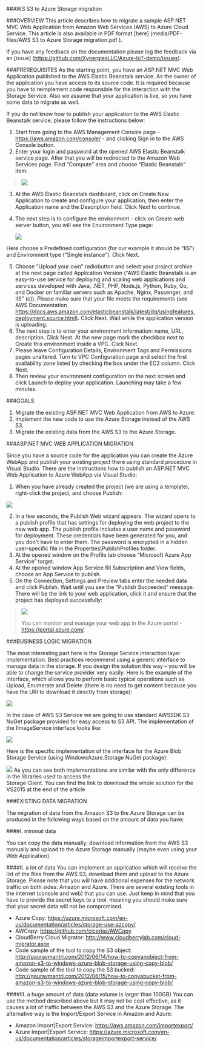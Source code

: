 ##AWS S3 to Azure Storage migration


###OVERVIEW
This article describes how to migrate a sample ASP.NET MVC Web Application from Amazon Web Services (AWS) to Azure Cloud Service.   This article is also available in PDF format [here] (media/PDF-files/AWS S3 to Azure Storage migration.pdf ).

If you have any feedback on the documentation please log the feedback via an [issue] (https://github.com/XynergiesLLC/Azure-IoT-demo/issues).

###PREREQUISITES
As the starting point, you have an ASP.NET MVC Web Application published to the AWS Elastic Beanstalk service. As the owner of the application you have access to its source code. It is required because you have to reimplement code responsible for the interaction with the Storage Service. Also we assume that your application is live, so you have some data to migrate as well.  

If you do not know how to publish your application to the AWS Elastic Beanstalk service, please follow the instructions below:  

1.	Start from going to the AWS Management Console page - https://aws.amazon.com/console/ - and clicking Sign in to the AWS Console button.  
2.	Enter your login and password at the opened AWS Elastic Beanstalk service page. After that you will be redirected to the Amazon Web Services page. Find “Compute” area and choose “Elastic Beanstalk” item:  


> ![](media/03/image1.png)

3.	At the AWS Elastic Beanstalk dashboard, click on Create New Application to create and configure your application, then enter the Application name and the Description field. Click Next to continue.  
4.	The next step is to configure the environment - click on Create web server button, you will see the Environment Type page:  

    ![](media/03/image2.png)

Here choose a Predefined configuration (for our example it should be “IIS”) and Environment type (“Single instance”).  Click Next.  

5.	Choose “Upload your own” radiobutton and select your project archive at the next page called Application Version (“AWS Elastic Beanstalk is an easy-to-use service for deploying and scaling web applications and services developed with Java, .NET, PHP, Node.js, Python, Ruby, Go, and Docker on familiar servers such as Apache, Nginx, Passenger, and IIS” (c)). Please make sure that your file meets the requirements (see AWS Documentation https://docs.aws.amazon.com/elasticbeanstalk/latest/dg/usingfeatures.deployment.source.html). Click Next. Wait while the application version is uploading.  
6.	The next step is to enter your environment information: name, URL, description. Click Next. At the new page mark the checkbox next to Create this environment inside a VPC. Click Next.  
7.	Please leave Configuration Details, Environment Tags and Permissions pages unaltered. Turn to VPC  Configuration page and select the first availability zone listed by checking the box under the EC2 column. Click Next.  
8.	Then review your environment configuration on the next screen and click Launch to deploy your application. Launching may take a few minutes.  

###GOALS

1.	Migrate the existing ASP.NET MVC Web Application from AWS to Azure.  
2.	Implement the new code to use the Azure Storage instead of the AWS S3.  
3.	Migrate the existing data from the AWS S3 to the Azure Storage.  


###<span id="h.93o5irehy010" class="anchor"></span>ASP.NET MVC WEB
APPLICATION MIGRATION

Since you have a source code for the application you can create the Azure WebApp and publish your existing project there using standard procedure in Visual Studio. There are the instructions how to publish an ASP.NET MVC Web Application to Azure WebApp via Visual Studio:  
1.	When you have already created the project (we are using a template), right-click the project, and choose Publish:  


![](media/03/image3.png)

2.	In a few seconds, the Publish Web wizard appears. The wizard opens to a publish profile that has settings for deploying the web project to the new web app. The publish profile includes a user name and password for deployment. These credentials have been generated for you, and you don't have to enter them. The password is encrypted in a hidden user-specific file in the Properties\PublishProfiles folder.  
3.	At the opened window on the Profile tab choose “Microsoft Azure App Service” target.  
4.	At the opened window App Service fill Subscription and View fields, choose an App Service to publish.  
5.	On the Connection, Settings and Preview tabs enter the needed data and click Publish. Wait until you see the “Publish Succeeded” message. There will be the link to your web application, click it and ensure that the project has deployed successfully:  


> ![](media/03/image4.png)
>
> You can monitor and manage your web app in the Azure portal -
> <https://portal.azure.com/>.

###BUSINESS LOGIC MIGRATION

The most interesting part here is the Storage Service interaction layer implementation. Best practices recommend using a generic interface to manage data in the storage. If you design the solution this way – you will be able to change the service provider very easily. Here is the example of the interface, which allows you to perform basic typical operations such as Upload, Enumerate and Delete (there is no need to get content because you have the URI to download it directly from storage):  

![](media/03/image5.png)

In the case of AWS S3 Service we are going to use standard AWSSDK.S3 NuGet package provided for easy access to S3 API.  The implementation of the IImageService interface looks like:  

![](media/03/image6.png)

Here is the specific implementation of the interface for the Azure Blob Storage Service (using WindowsAzure.Storage NuGet package):  

![](media/03/image7.png)
As you can see both implementations are similar with the only difference in the libraries used to access the  
Storage Client. You can find the link to download the whole solution for the VS2015 at the end of the article.  


<span id="h.x5u0l8hx0kbh" class="anchor"></span>

###EXISTING DATA MIGRATION

The migration of data from the Amazon S3 to the Azure Storage can be produced in the following ways based on the amount of data you have:  

####I.  <span id="h.c55s194743ak" class="anchor"></span>minimal data

You can copy the data manually: download information from the AWS S3 manually and upload to the Azure Storage manually (maybe even using your Web Application).  

####II.  <span id="h.e41rhmx0vnl9" class="anchor"></span>a lot of data
You can implement an application which will receive the list of the files from the AWS S3, download them and upload to the Azure Storage. Please note that you will have additional expenses for the network traffic on both sides: Amazon and Azure. There are several existing tools in the internet (console and web) that you can use. Just keep in mind that you have to provide the secret keys to a tool, meaning you should make sure that your secret data will not be compromised.  

- Azure Copy: https://azure.microsoft.com/en-us/documentation/articles/storage-use-azcopy/  
- AWCopy: https://github.com/cicorias/AWCopy  
- CloudBerry Cloud Migrator: http://www.cloudberrylab.com/cloud-migrator.aspx  
- Code sample of the tool to copy the S3 object: http://gauravmantri.com/2012/06/14/how-to-copyanobject-from-amazon-s3-to-windows-azure-blob-storage-using-copy-blob/  
- Code sample of the tool to copy the S3 bucked: http://gauravmantri.com/2012/06/15/how-to-copyabucket-from-amazon-s3-to-windows-azure-blob-storage-using-copy-blob/  


####III.  a huge amount of data (data volume is larger than 100GB)
You can use the method described above but it may not be cost effective, as it causes a lot of traffic between the AWS S3 and the Azure Storage. The alternative way is the Import/Export Service in Amazon and Azure:  

- Amazon Import|Export Service: https://aws.amazon.com/importexport/  
- Azure Import|Export Service: https://azure.microsoft.com/en-us/documentation/articles/storageimportexport-service/  

